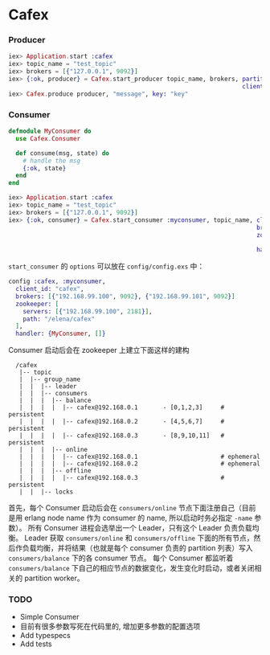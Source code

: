 Cafex
=====

### Producer

```elixir
iex> Application.start :cafex
iex> topic_name = "test_topic"
iex> brokers = [{"127.0.0.1", 9092}]
iex> {:ok, producer} = Cafex.start_producer topic_name, brokers, partitioner: MyPartitioner,
                                                                 client_id: "myproducer"
iex> Cafex.produce producer, "message", key: "key"
```

### Consumer

```elixir
defmodule MyConsumer do
  use Cafex.Consumer

  def consume(msg, state) do
    # handle the msg
    {:ok, state}
  end
end

iex> Application.start :cafex
iex> topic_name = "test_topic"
iex> brokers = [{"127.0.0.1", 9092}]
iex> {:ok, consumer} = Cafex.start_consumer :myconsumer, topic_name, client_id: "myconsumer",
                                                                     brokers: brokers,
                                                                     zookeeper: [servers: [{"192.168.99.100", 2181}],
                                                                                 path: "/cafex"],
                                                                     handler: {MyConsumer, []}
```

`start_consumer` 的 `options` 可以放在 `config/config.exs` 中：

```elixir
config :cafex, :myconsumer,
  client_id: "cafex",
  brokers: [{"192.168.99.100", 9092}, {"192.168.99.101", 9092}]
  zookeeper: [
    servers: [{"192.168.99.100", 2181}],
    path: "/elena/cafex"
  ],
  handler: {MyConsumer, []}
```

Consumer 启动后会在 zookeeper 上建立下面这样的建构

```
  /cafex
   |-- topic
   |  |-- group_name
   |  |  |-- leader
   |  |  |-- consumers
   |  |  |  |-- balance
   |  |  |  |  |-- cafex@192.168.0.1       - [0,1,2,3]     # persistent
   |  |  |  |  |-- cafex@192.168.0.2       - [4,5,6,7]     # persistent
   |  |  |  |  |-- cafex@192.168.0.3       - [8,9,10,11]   # persistent
   |  |  |  |-- online
   |  |  |  |  |-- cafex@192.168.0.1                       # ephemeral
   |  |  |  |  |-- cafex@192.168.0.2                       # ephemeral
   |  |  |  |-- offline
   |  |  |  |  |-- cafex@192.168.0.3                       # persistent
   |  |  |-- locks
```

首先，每个 Consumer 启动后会在 `consumers/online` 节点下面注册自己（目前是用 erlang node name 作为 consumer 的 name, 所以启动时务必指定 `-name` 参数）。
所有 Consumer 进程会选举出一个 Leader，只有这个 Leader 负责负载均衡。
Leader 获取 `consumers/online` 和 `consumers/offline` 下面的所有节点，然后作负载均衡，并将结果（也就是每个 consumer 负责的 partition 列表）写入 `consumers/balance` 下的各 consumer 节点。
每个 Consumer 都监听着 `consumers/balance` 下自己的相应节点的数据变化，发生变化时启动，或者关闭相关的 partition worker。

### TODO

* Simple Consumer
* 目前有很多参数写死在代码里的, 增加更多参数的配置选项
* Add typespecs
* Add tests

